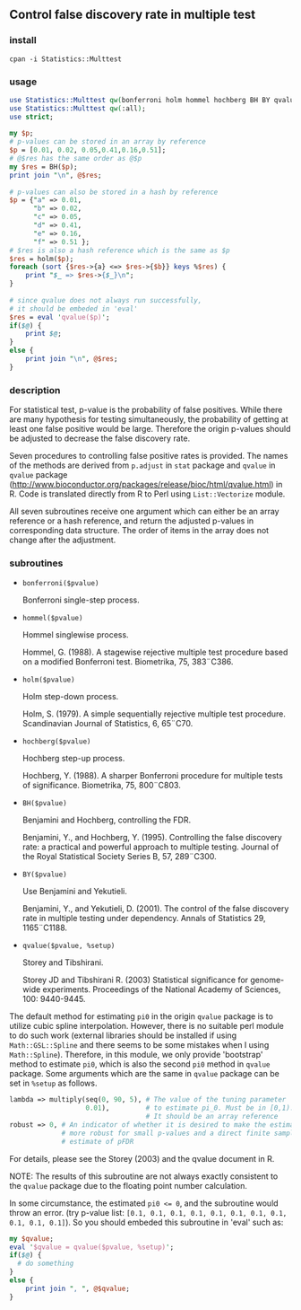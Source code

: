 ## Control false discovery rate in multiple test

### install

```
cpan -i Statistics::Multtest
```

### usage

```perl
use Statistics::Multtest qw(bonferroni holm hommel hochberg BH BY qvalue);
use Statistics::Multtest qw(:all);
use strict;
 
my $p;
# p-values can be stored in an array by reference
$p = [0.01, 0.02, 0.05,0.41,0.16,0.51];
# @$res has the same order as @$p
my $res = BH($p);
print join "\n", @$res;
 
# p-values can also be stored in a hash by reference
$p = {"a" => 0.01,
      "b" => 0.02,
      "c" => 0.05,
      "d" => 0.41,
      "e" => 0.16,
      "f" => 0.51 };
# $res is also a hash reference which is the same as $p
$res = holm($p);
foreach (sort {$res->{a} <=> $res->{$b}} keys %$res) {
    print "$_ => $res->{$_}\n";
}
 
# since qvalue does not always run successfully,
# it should be embeded in 'eval'
$res = eval 'qvalue($p)';
if($@) {
    print $@;
}
else {
    print join "\n", @$res;
}
```

### description

For statistical test, p-value is the probability of false positives. While there are many hypothesis for testing simultaneously, the probability of getting at least one false positive would be large. Therefore the origin p-values should be adjusted to decrease the false discovery rate.

Seven procedures to controlling false positive rates is provided. The names of the methods are derived from `p.adjust` in `stat` package and `qvalue` in `qvalue` package (http://www.bioconductor.org/packages/release/bioc/html/qvalue.html) in R. Code is translated directly from R to Perl using `List::Vectorize` module.

All seven subroutines receive one argument which can either be an array reference or a hash reference, and return the adjusted p-values in corresponding data structure. The order of items in the array does not change after the adjustment.

### subroutines

- `bonferroni($pvalue)`

  Bonferroni single-step process.

- `hommel($pvalue)`

  Hommel singlewise process.

  Hommel, G. (1988). A stagewise rejective multiple test procedure based on a modified Bonferroni test. Biometrika, 75, 383¨C386.

- `holm($pvalue)`

  Holm step-down process.

  Holm, S. (1979). A simple sequentially rejective multiple test procedure. Scandinavian Journal of Statistics, 6, 65¨C70.

- `hochberg($pvalue)`
  
  Hochberg step-up process.

  Hochberg, Y. (1988). A sharper Bonferroni procedure for multiple tests of significance. Biometrika, 75, 800¨C803.

- `BH($pvalue)`
  
  Benjamini and Hochberg, controlling the FDR.

  Benjamini, Y., and Hochberg, Y. (1995). Controlling the false discovery rate: a practical and powerful approach to multiple testing. Journal of the Royal Statistical Society Series B, 57, 289¨C300.

- `BY($pvalue)`
  
  Use Benjamini and Yekutieli.

  Benjamini, Y., and Yekutieli, D. (2001). The control of the false discovery rate in multiple testing under dependency. Annals of Statistics 29, 1165¨C1188.

- `qvalue($pvalue, %setup)`

  Storey and Tibshirani.

  Storey JD and Tibshirani R. (2003) Statistical significance for genome-wide experiments. Proceedings of the National Academy of Sciences, 100: 9440-9445.

The default method for estimating `pi0` in the origin `qvalue` package is to utilize cubic spline interpolation. However, there is no suitable perl module to do such work (external libraries should be installed if using `Math::GSL::Spline` and there seems to be some mistakes when I using `Math::Spline`). Therefore, in this module, we only provide 'bootstrap' method to estimate `pi0`, which is also the second `pi0` method in `qvalue` package. Some arguments which are the same in `qvalue` package can be set in `%setup` as follows.

```perl
lambda => multiply(seq(0, 90, 5), # The value of the tuning parameter
                   0.01),         # to estimate pi_0. Must be in [0,1).
                                  # It should be an array reference
robust => 0, # An indicator of whether it is desired to make the estimate 
             # more robust for small p-values and a direct finite sample
             # estimate of pFDR
```

For details, please see the Storey (2003) and the qvalue document in R.

NOTE: The results of this subroutine are not always exactly consistent to the `qvalue` package due to the floating point number calculation.

In some circumstance, the estimated `pi0 <= 0`, and the subroutine would throw an error. (try p-value list: `[0.1, 0.1, 0.1, 0.1, 0.1, 0.1, 0.1, 0.1, 0.1, 0.1, 0.1]`). So you should embeded this subroutine in 'eval' such as:

```perl
my $qvalue;
eval '$qvalue = qvalue($pvalue, %setup)';
if($@) {
  # do something
}
else {
    print join ", ", @$qvalue;
}
```
